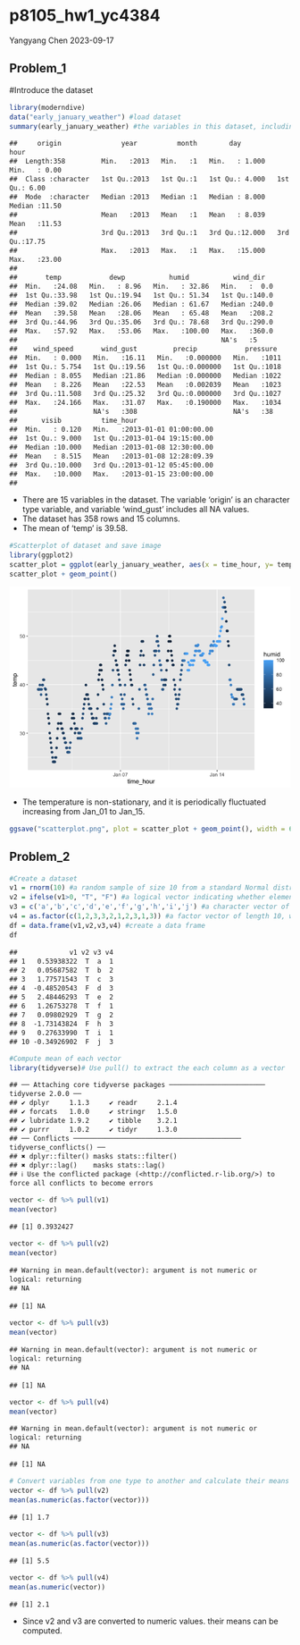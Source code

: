 p8105_hw1_yc4384
================
Yangyang Chen
2023-09-17

## Problem_1

\#Introduce the dataset

``` r
library(moderndive)
data("early_january_weather") #load dataset
summary(early_january_weather) #the variables in this dataset, including names / values of important variables
```

    ##     origin               year          month        day              hour      
    ##  Length:358         Min.   :2013   Min.   :1   Min.   : 1.000   Min.   : 0.00  
    ##  Class :character   1st Qu.:2013   1st Qu.:1   1st Qu.: 4.000   1st Qu.: 6.00  
    ##  Mode  :character   Median :2013   Median :1   Median : 8.000   Median :11.50  
    ##                     Mean   :2013   Mean   :1   Mean   : 8.039   Mean   :11.53  
    ##                     3rd Qu.:2013   3rd Qu.:1   3rd Qu.:12.000   3rd Qu.:17.75  
    ##                     Max.   :2013   Max.   :1   Max.   :15.000   Max.   :23.00  
    ##                                                                                
    ##       temp            dewp           humid           wind_dir    
    ##  Min.   :24.08   Min.   : 8.96   Min.   : 32.86   Min.   :  0.0  
    ##  1st Qu.:33.98   1st Qu.:19.94   1st Qu.: 51.34   1st Qu.:140.0  
    ##  Median :39.02   Median :26.06   Median : 61.67   Median :240.0  
    ##  Mean   :39.58   Mean   :28.06   Mean   : 65.48   Mean   :208.2  
    ##  3rd Qu.:44.96   3rd Qu.:35.06   3rd Qu.: 78.68   3rd Qu.:290.0  
    ##  Max.   :57.92   Max.   :53.06   Max.   :100.00   Max.   :360.0  
    ##                                                   NA's   :5      
    ##    wind_speed       wind_gust         precip            pressure   
    ##  Min.   : 0.000   Min.   :16.11   Min.   :0.000000   Min.   :1011  
    ##  1st Qu.: 5.754   1st Qu.:19.56   1st Qu.:0.000000   1st Qu.:1018  
    ##  Median : 8.055   Median :21.86   Median :0.000000   Median :1022  
    ##  Mean   : 8.226   Mean   :22.53   Mean   :0.002039   Mean   :1023  
    ##  3rd Qu.:11.508   3rd Qu.:25.32   3rd Qu.:0.000000   3rd Qu.:1027  
    ##  Max.   :24.166   Max.   :31.07   Max.   :0.190000   Max.   :1034  
    ##                   NA's   :308                        NA's   :38    
    ##      visib          time_hour                     
    ##  Min.   : 0.120   Min.   :2013-01-01 01:00:00.00  
    ##  1st Qu.: 9.000   1st Qu.:2013-01-04 19:15:00.00  
    ##  Median :10.000   Median :2013-01-08 12:30:00.00  
    ##  Mean   : 8.515   Mean   :2013-01-08 12:28:09.39  
    ##  3rd Qu.:10.000   3rd Qu.:2013-01-12 05:45:00.00  
    ##  Max.   :10.000   Max.   :2013-01-15 23:00:00.00  
    ## 

- There are 15 variables in the dataset. The variable ‘origin’ is an
  character type variable, and variable ‘wind_gust’ includes all NA
  values.
- The dataset has 358 rows and 15 columns.
- The mean of ‘temp’ is 39.58.

``` r
#Scatterplot of dataset and save image
library(ggplot2)
scatter_plot = ggplot(early_january_weather, aes(x = time_hour, y= temp, color = humid)) #color points using the humid variable
scatter_plot + geom_point()
```

![](p8105_hw1_yc4384_files/figure-gfm/unnamed-chunk-2-1.png)<!-- -->

- The temperature is non-stationary, and it is periodically fluctuated
  increasing from Jan_01 to Jan_15.

``` r
ggsave("scatterplot.png", plot = scatter_plot + geom_point(), width = 6, height = 4) #Export scatterplot to the project directory
```

## Problem_2

``` r
#Create a dataset
v1 = rnorm(10) #a random sample of size 10 from a standard Normal distribution
v2 = ifelse(v1>0, "T", "F") #a logical vector indicating whether elements of the sample are greater than 0
v3 = c('a','b','c','d','e','f','g','h','i','j') #a character vector of length 10
v4 = as.factor(c(1,2,3,3,2,1,2,3,1,3)) #a factor vector of length 10, with 3 different factor “levels”
df = data.frame(v1,v2,v3,v4) #create a data frame
df
```

    ##             v1 v2 v3 v4
    ## 1   0.53938322  T  a  1
    ## 2   0.05687582  T  b  2
    ## 3   1.77571543  T  c  3
    ## 4  -0.48520543  F  d  3
    ## 5   2.48446293  T  e  2
    ## 6   1.26753278  T  f  1
    ## 7   0.09802929  T  g  2
    ## 8  -1.73143824  F  h  3
    ## 9   0.27633990  T  i  1
    ## 10 -0.34926902  F  j  3

``` r
#Compute mean of each vector
library(tidyverse)# Use pull() to extract the each column as a vector
```

    ## ── Attaching core tidyverse packages ──────────────────────── tidyverse 2.0.0 ──
    ## ✔ dplyr     1.1.3     ✔ readr     2.1.4
    ## ✔ forcats   1.0.0     ✔ stringr   1.5.0
    ## ✔ lubridate 1.9.2     ✔ tibble    3.2.1
    ## ✔ purrr     1.0.2     ✔ tidyr     1.3.0
    ## ── Conflicts ────────────────────────────────────────── tidyverse_conflicts() ──
    ## ✖ dplyr::filter() masks stats::filter()
    ## ✖ dplyr::lag()    masks stats::lag()
    ## ℹ Use the conflicted package (<http://conflicted.r-lib.org/>) to force all conflicts to become errors

``` r
vector <- df %>% pull(v1)
mean(vector)
```

    ## [1] 0.3932427

``` r
vector <- df %>% pull(v2)
mean(vector)
```

    ## Warning in mean.default(vector): argument is not numeric or logical: returning
    ## NA

    ## [1] NA

``` r
vector <- df %>% pull(v3)
mean(vector)
```

    ## Warning in mean.default(vector): argument is not numeric or logical: returning
    ## NA

    ## [1] NA

``` r
vector <- df %>% pull(v4)
mean(vector)
```

    ## Warning in mean.default(vector): argument is not numeric or logical: returning
    ## NA

    ## [1] NA

``` r
# Convert variables from one type to another and calculate their means
vector <- df %>% pull(v2)
mean(as.numeric(as.factor(vector)))
```

    ## [1] 1.7

``` r
vector <- df %>% pull(v3)
mean(as.numeric(as.factor(vector)))
```

    ## [1] 5.5

``` r
vector <- df %>% pull(v4)
mean(as.numeric(vector))
```

    ## [1] 2.1

- Since v2 and v3 are converted to numeric values. their means can be
  computed.
